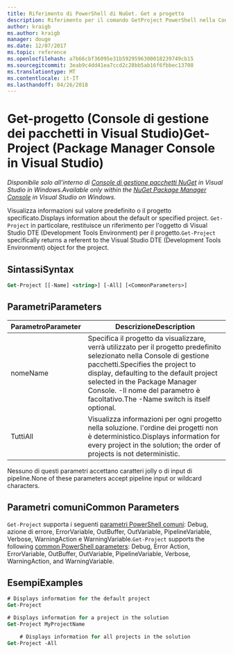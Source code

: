 ```yaml
---
title: Riferimento di PowerShell di NuGet. Get a progetto
description: Riferimento per il comando GetProject PowerShell nella Console di gestione pacchetti NuGet in Visual Studio.
author: kraigb
ms.author: kraigb
manager: douge
ms.date: 12/07/2017
ms.topic: reference
ms.openlocfilehash: a7b66cbf36095e31b5929596300018239749cb15
ms.sourcegitcommit: 3eab9c4dd41ea7ccd2c28bb5ab16f6fbbec13708
ms.translationtype: MT
ms.contentlocale: it-IT
ms.lasthandoff: 04/26/2018
---
```

# <a name="get-project-package-manager-console-in-visual-studio"></a><span data-ttu-id="6e83b-103">Get-progetto (Console di gestione dei pacchetti in Visual Studio)</span><span class="sxs-lookup"><span data-stu-id="6e83b-103">Get-Project (Package Manager Console in Visual Studio)</span></span>

<span data-ttu-id="6e83b-104">*Disponibile solo all'interno di [Console di gestione pacchetti NuGet](package-manager-console.md) in Visual Studio in Windows.*</span><span class="sxs-lookup"><span data-stu-id="6e83b-104">*Available only within the [NuGet Package Manager Console](package-manager-console.md) in Visual Studio on Windows.*</span></span>

<span data-ttu-id="6e83b-105">Visualizza informazioni sul valore predefinito o il progetto specificato.</span><span class="sxs-lookup"><span data-stu-id="6e83b-105">Displays information about the default or specified project.</span></span> <span data-ttu-id="6e83b-106">`Get-Project` in particolare, restituisce un riferimento per l'oggetto di Visual Studio DTE (Development Tools Environment) per il progetto.</span><span class="sxs-lookup"><span data-stu-id="6e83b-106">`Get-Project` specifically returns a referent to the Visual Studio DTE (Development Tools Environment) object for the project.</span></span>

## <a name="syntax"></a><span data-ttu-id="6e83b-107">Sintassi</span><span class="sxs-lookup"><span data-stu-id="6e83b-107">Syntax</span></span>

```ps
Get-Project [[-Name] <string>] [-All] [<CommonParameters>]
```

## <a name="parameters"></a><span data-ttu-id="6e83b-108">Parametri</span><span class="sxs-lookup"><span data-stu-id="6e83b-108">Parameters</span></span>

| <span data-ttu-id="6e83b-109">Parametro</span><span class="sxs-lookup"><span data-stu-id="6e83b-109">Parameter</span></span> | <span data-ttu-id="6e83b-110">Descrizione</span><span class="sxs-lookup"><span data-stu-id="6e83b-110">Description</span></span> |
| --- | --- |
| <span data-ttu-id="6e83b-111">nome</span><span class="sxs-lookup"><span data-stu-id="6e83b-111">Name</span></span> | <span data-ttu-id="6e83b-112">Specifica il progetto da visualizzare, verrà utilizzato per il progetto predefinito selezionato nella Console di gestione pacchetti.</span><span class="sxs-lookup"><span data-stu-id="6e83b-112">Specifies the project to display, defaulting to the default project selected in the Package Manager Console.</span></span> <span data-ttu-id="6e83b-113">-Il nome del parametro è facoltativo.</span><span class="sxs-lookup"><span data-stu-id="6e83b-113">The -Name switch is itself optional.</span></span> |
| <span data-ttu-id="6e83b-114">Tutti</span><span class="sxs-lookup"><span data-stu-id="6e83b-114">All</span></span> | <span data-ttu-id="6e83b-115">Visualizza informazioni per ogni progetto nella soluzione. l'ordine dei progetti non è deterministico.</span><span class="sxs-lookup"><span data-stu-id="6e83b-115">Displays information for every project in the solution; the order of projects is not deterministic.</span></span> |

<span data-ttu-id="6e83b-116">Nessuno di questi parametri accettano caratteri jolly o di input di pipeline.</span><span class="sxs-lookup"><span data-stu-id="6e83b-116">None of these parameters accept pipeline input or wildcard characters.</span></span>

## <a name="common-parameters"></a><span data-ttu-id="6e83b-117">Parametri comuni</span><span class="sxs-lookup"><span data-stu-id="6e83b-117">Common Parameters</span></span>

<span data-ttu-id="6e83b-118">`Get-Project` supporta i seguenti [parametri PowerShell comuni](http://go.microsoft.com/fwlink/?LinkID=113216): Debug, azione di errore, ErrorVariable, OutBuffer, OutVariable, PipelineVariable, Verbose, WarningAction e WarningVariable.</span><span class="sxs-lookup"><span data-stu-id="6e83b-118">`Get-Project` supports the following [common PowerShell parameters](http://go.microsoft.com/fwlink/?LinkID=113216): Debug, Error Action, ErrorVariable, OutBuffer, OutVariable, PipelineVariable, Verbose, WarningAction, and WarningVariable.</span></span>

## <a name="examples"></a><span data-ttu-id="6e83b-119">Esempi</span><span class="sxs-lookup"><span data-stu-id="6e83b-119">Examples</span></span>

```ps
# Displays information for the default project
Get-Project

# Displays information for a project in the solution
Get-Project MyProjectName

    # Displays information for all projects in the solution
Get-Project -All
```